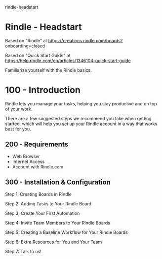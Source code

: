 rindle-headstart
# Rindle - Headstart

Based on "Rindle" at https://creations.rindle.com/boards?onboarding=closed

Based on "Quick Start Guide" at https://help.rindle.com/en/articles/1346104-quick-start-guide

Familiarize yourself with the Rindle basics.

# 100 - Introduction

Rindle lets you manage your tasks, helping you stay productive and on top of your work.

There are a few suggested steps we recommend you take when getting started, which will help you set up your Rindle account in a way that works best for you.

## 200 - Requirements

- Web Browser
- Internet Access
- Account with Rindle.com

## 300 - Installation & Configuration

Step 1: Creating Boards in Rindle

Step 2: Adding Tasks to Your Rindle Board

Step 3: Create Your First Automation

Step 4: Invite Team Members to Your Rindle Boards

Step 5: Creating a Baseline Workflow for Your Rindle Boards

Step 6: Extra Resources for You and Your Team

Step 7: Talk to us!
